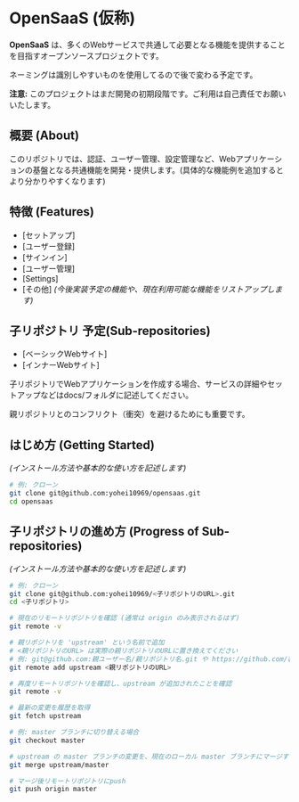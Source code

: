 # OpenSaaS (仮称)

**OpenSaaS** は、多くのWebサービスで共通して必要となる機能を提供することを目指すオープンソースプロジェクトです。

ネーミングは識別しやすいものを使用してるので後で変わる予定です。

**注意:** このプロジェクトはまだ開発の初期段階です。ご利用は自己責任でお願いいたします。

## 概要 (About)

このリポジトリでは、認証、ユーザー管理、設定管理など、Webアプリケーションの基盤となる共通機能を開発・提供します。(具体的な機能例を追加するとより分かりやすくなります)

## 特徴 (Features)

* [セットアップ]
* [ユーザー登録]
* [サインイン]
* [ユーザー管理]
* [Settings]
* [その他]
    *(今後実装予定の機能や、現在利用可能な機能をリストアップします)*

## 子リポジトリ 予定(Sub-repositories)
* [ベーシックWebサイト]
* [インナーWebサイト]

子リポジトリでWebアプリケーションを作成する場合、サービスの詳細やセットアップなどはdocs/フォルダに記述してください。

親リポジトリとのコンフリクト（衝突）を避けるためにも重要です。

## はじめ方 (Getting Started)

*(インストール方法や基本的な使い方を記述します)*

```bash
# 例: クローン
git clone git@github.com:yohei10969/opensaas.git
cd opensaas
```


## 子リポジトリの進め方 (Progress of Sub-repositories)
*(インストール方法や基本的な使い方を記述します)*

```bash
# 例: クローン
git clone git@github.com:yohei10969/<子リポジトリのURL>.git
cd <子リポジトリ>

# 現在のリモートリポジトリを確認 (通常は origin のみ表示されるはず)
git remote -v

# 親リポジトリを 'upstream' という名前で追加
# <親リポジトリのURL> は実際の親リポジトリのURLに置き換えてください
# 例: git@github.com:親ユーザー名/親リポジトリ名.git や https://github.com/親ユーザー名/親リポジトリ名.git
git remote add upstream <親リポジトリのURL>

# 再度リモートリポジトリを確認し、upstream が追加されたことを確認
git remote -v

# 最新の変更を履歴を取得
git fetch upstream

# 例: master ブランチに切り替える場合
git checkout master

# upstream の master ブランチの変更を、現在のローカル master ブランチにマージする
git merge upstream/master

# マージ後リモートリポジトリにpush
git push origin master